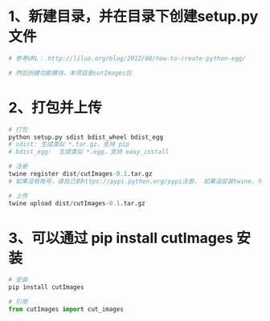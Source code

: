 # 1、新建目录，并在目录下创建setup.py文件
```python
# 参考URL： http://liluo.org/blog/2012/08/how-to-create-python-egg/

# 然后创建功能模块，本项目是cutImages包
```


# 2、打包并上传
```python
# 打包
python setup.py sdist bdist_wheel bdist_egg
# sdist: 生成类似 *.tar.gz，支持 pip
# bdist_egg:  生成类似 *.egg，支持 easy_install

# 注册
twine register dist/cutImages-0.1.tar.gz
# 如果没有账号，请自己到https://pypi.python.org/pypi注册， 如果没安装twine，可直接 pip install twine 进行安装

# 上传
twine upload dist/cutImages-0.1.tar.gz
```

# 3、可以通过 pip install cutImages 安装
```python
# 安装
pip install cutImages

# 引用
from cutImages import cut_images


```
